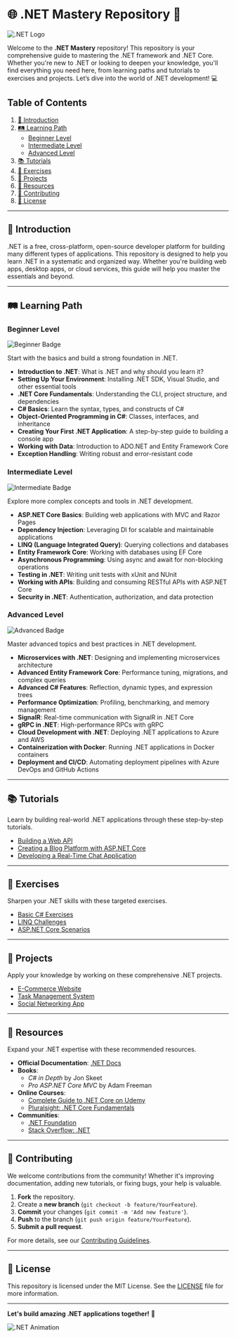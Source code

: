 # 🌐 .NET Mastery Repository 🚀

![.NET Logo](https://upload.wikimedia.org/wikipedia/commons/e/ee/.NET_Core_Logo.svg)

Welcome to the **.NET Mastery** repository! This repository is your comprehensive guide to mastering the .NET framework and .NET Core. Whether you're new to .NET or looking to deepen your knowledge, you'll find everything you need here, from learning paths and tutorials to exercises and projects. Let’s dive into the world of .NET development! 💻

## Table of Contents

1. [📖 Introduction](#-introduction)
2. [🛤️ Learning Path](#-learning-path)
   - [Beginner Level](#beginner-level)
   - [Intermediate Level](#intermediate-level)
   - [Advanced Level](#advanced-level)
3. [📚 Tutorials](#-tutorials)
4. [🎯 Exercises](#-exercises)
5. [🔨 Projects](#-projects)
6. [📖 Resources](#-resources)
7. [👥 Contributing](#-contributing)
8. [📜 License](#-license)

---

## 📖 Introduction

.NET is a free, cross-platform, open-source developer platform for building many different types of applications. This repository is designed to help you learn .NET in a systematic and organized way. Whether you're building web apps, desktop apps, or cloud services, this guide will help you master the essentials and beyond.

---

## 🛤️ Learning Path

### Beginner Level

![Beginner Badge](https://img.shields.io/badge/Level-Beginner-brightgreen)

Start with the basics and build a strong foundation in .NET.

- **Introduction to .NET**: What is .NET and why should you learn it?
- **Setting Up Your Environment**: Installing .NET SDK, Visual Studio, and other essential tools
- **.NET Core Fundamentals**: Understanding the CLI, project structure, and dependencies
- **C# Basics**: Learn the syntax, types, and constructs of C#
- **Object-Oriented Programming in C#**: Classes, interfaces, and inheritance
- **Creating Your First .NET Application**: A step-by-step guide to building a console app
- **Working with Data**: Introduction to ADO.NET and Entity Framework Core
- **Exception Handling**: Writing robust and error-resistant code

### Intermediate Level

![Intermediate Badge](https://img.shields.io/badge/Level-Intermediate-yellow)

Explore more complex concepts and tools in .NET development.

- **ASP.NET Core Basics**: Building web applications with MVC and Razor Pages
- **Dependency Injection**: Leveraging DI for scalable and maintainable applications
- **LINQ (Language Integrated Query)**: Querying collections and databases
- **Entity Framework Core**: Working with databases using EF Core
- **Asynchronous Programming**: Using async and await for non-blocking operations
- **Testing in .NET**: Writing unit tests with xUnit and NUnit
- **Working with APIs**: Building and consuming RESTful APIs with ASP.NET Core
- **Security in .NET**: Authentication, authorization, and data protection

### Advanced Level

![Advanced Badge](https://img.shields.io/badge/Level-Advanced-red)

Master advanced topics and best practices in .NET development.

- **Microservices with .NET**: Designing and implementing microservices architecture
- **Advanced Entity Framework Core**: Performance tuning, migrations, and complex queries
- **Advanced C# Features**: Reflection, dynamic types, and expression trees
- **Performance Optimization**: Profiling, benchmarking, and memory management
- **SignalR**: Real-time communication with SignalR in .NET Core
- **gRPC in .NET**: High-performance RPCs with gRPC
- **Cloud Development with .NET**: Deploying .NET applications to Azure and AWS
- **Containerization with Docker**: Running .NET applications in Docker containers
- **Deployment and CI/CD**: Automating deployment pipelines with Azure DevOps and GitHub Actions

---

## 📚 Tutorials

Learn by building real-world .NET applications through these step-by-step tutorials.

- [Building a Web API](./tutorials/building-web-api.md)
- [Creating a Blog Platform with ASP.NET Core](./tutorials/blog-platform.md)
- [Developing a Real-Time Chat Application](./tutorials/chat-application.md)

---

## 🎯 Exercises

Sharpen your .NET skills with these targeted exercises.

- [Basic C# Exercises](./exercises/basic-csharp.md)
- [LINQ Challenges](./exercises/linq-challenges.md)
- [ASP.NET Core Scenarios](./exercises/aspnetcore-scenarios.md)

---

## 🔨 Projects

Apply your knowledge by working on these comprehensive .NET projects.

- [E-Commerce Website](./projects/e-commerce.md)
- [Task Management System](./projects/task-management.md)
- [Social Networking App](./projects/social-networking.md)

---

## 📖 Resources

Expand your .NET expertise with these recommended resources.

- **Official Documentation**: [.NET Docs](https://docs.microsoft.com/en-us/dotnet/)
- **Books**:
  - *C# in Depth* by Jon Skeet
  - *Pro ASP.NET Core MVC* by Adam Freeman
- **Online Courses**:
  - [Complete Guide to .NET Core on Udemy](https://www.udemy.com/course/complete-guide-to-dotnet-core/)
  - [Pluralsight: .NET Core Fundamentals](https://www.pluralsight.com/courses/dotnet-core-fundamentals)
- **Communities**:
  - [.NET Foundation](https://dotnetfoundation.org/)
  - [Stack Overflow: .NET](https://stackoverflow.com/questions/tagged/.net)

---

## 👥 Contributing

We welcome contributions from the community! Whether it's improving documentation, adding new tutorials, or fixing bugs, your help is valuable.

1. **Fork** the repository.
2. Create a **new branch** (`git checkout -b feature/YourFeature`).
3. **Commit** your changes (`git commit -m 'Add new feature'`).
4. **Push** to the branch (`git push origin feature/YourFeature`).
5. **Submit a pull request**.

For more details, see our [Contributing Guidelines](./CONTRIBUTING.md).

---

## 📜 License

This repository is licensed under the MIT License. See the [LICENSE](./LICENSE) file for more information.

---

**Let's build amazing .NET applications together!** 🎉

![.NET Animation](https://camo.githubusercontent.com/68a874bd3761f9abf5d9a3c7f03a721b1d748d7f3b7f839ee1875d3bbf31c74e/68747470733a2f2f6465766c6f67616464696e67736f6c7574696f6e732e6e65742f696d616765732f7468652d6e65742d66756c6c2d737461636b2e676966)
